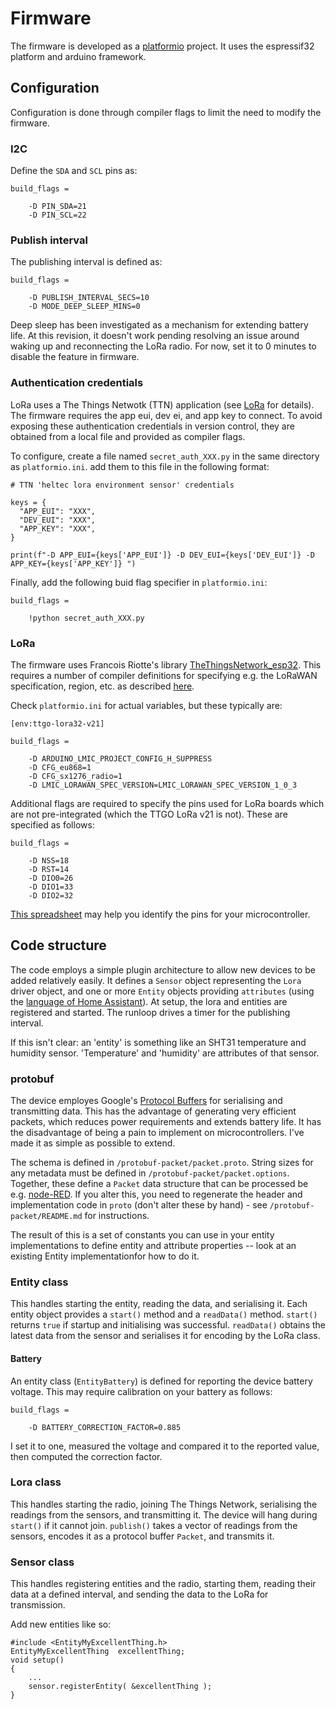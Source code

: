 # Firmware

The firmware is developed as a [platformio](https://platformio.org/) project. It uses the espressif32 platform and arduino framework. 

## Configuration

Configuration is done through compiler flags to limit the need to modify the firmware.

### I2C

Define the `SDA` and `SCL` pins as:

```
build_flags = 

	-D PIN_SDA=21
	-D PIN_SCL=22
```

### Publish interval

The publishing interval is defined as:

```
build_flags = 

	-D PUBLISH_INTERVAL_SECS=10
    -D MODE_DEEP_SLEEP_MINS=0
```

Deep sleep has been investigated as a mechanism for extending battery life. At this revision, it doesn't work pending resolving an issue around waking up and reconnecting the LoRa radio. For now, set it to 0 minutes to disable the feature in firmware.

### Authentication credentials 

LoRa uses a The Things Netwotk (TTN) application (see [LoRa](lora.md) for details). The firmware requires the app eui, dev ei, and app key to connect. To avoid exposing these authentication credentials in version control, they are obtained from a local file and provided as compiler flags.

To configure, create a file named `secret_auth_XXX.py` in the same directory as `platformio.ini`.  add them to this file in the following format:

```
# TTN 'heltec lora environment sensor' credentials

keys = {
  "APP_EUI": "XXX",
  "DEV_EUI": "XXX",
  "APP_KEY": "XXX",
}

print(f"-D APP_EUI={keys['APP_EUI']} -D DEV_EUI={keys['DEV_EUI']} -D APP_KEY={keys['APP_KEY']} ")
```
Finally, add the following buid flag specifier in `platformio.ini`:

```
build_flags = 

    !python secret_auth_XXX.py

```

### LoRa

The firmware uses Francois Riotte's library [TheThingsNetwork_esp32](https://github.com/rgot-org/TheThingsNetwork_esp32). This requires a number of compiler definitions for specifying e.g. the LoRaWAN specification, region, etc. as described [here](https://github.com/mcci-catena/arduino-lmic#configuration).

Check `platformio.ini` for actual variables, but these typically are:

```
[env:ttgo-lora32-v21]

build_flags = 

	-D ARDUINO_LMIC_PROJECT_CONFIG_H_SUPPRESS
	-D CFG_eu868=1
	-D CFG_sx1276_radio=1
	-D LMIC_LORAWAN_SPEC_VERSION=LMIC_LORAWAN_SPEC_VERSION_1_0_3
```

Additional flags are required to specify the pins used for LoRa boards which are not pre-integrated (which the TTGO LoRa v21 is not). These are specified as follows:

```
build_flags = 

	-D NSS=18
	-D RST=14
	-D DIO0=26
	-D DIO1=33
	-D DIO2=32
```

[This spreadsheet](https://www.dropbox.com/s/gly6z21qqps7uvc/espMeshtasticBoards_ev01.xls?dl=0) may help you identify the pins for your microcontroller.

## Code structure

The code employs a simple plugin architecture to allow new devices to be added relatively easily. It defines a `Sensor` object representing the `Lora` driver object, and one or more `Entity` objects providing `attributes` (using the [language of Home Assistant](https://www.home-assistant.io/docs/configuration/customizing-devices)). At setup, the lora and entities are registered and started. The runloop drives a timer for the publishing interval.

If this isn't clear: an 'entity' is something like an SHT31 temperature and humidity sensor. 'Temperature' and 'humidity' are attributes of that sensor.

### protobuf

The device employes Google's [Protocol Buffers](https://developers.google.com/protocol-buffers/) for serialising and transmitting data. This has the advantage of generating very efficient packets, which reduces power requirements and extends battery life. It has the disadvantage of being a pain to implement on microcontrollers. I've made it as simple as possible to extend. 

The schema is defined in `/protobuf-packet/packet.proto`. String sizes for any metadata must be defined in `/protobuf-packet/packet.options`. Together, these define a `Packet` data structure that can be processed be e.g. [node-RED](nodered.md). If you alter this, you need to regenerate the header and implementation code in `proto` (don't alter these by hand) - see `/protobuf-packet/README.md` for instructions.

The result of this is a set of constants you can use in your entity implementations to define entity and attribute properties -- look at an existing Entity implementationfor how to do it.

### Entity class

This handles starting the entity, reading the data, and serialising it. Each entity object provides a `start()` method and a `readData()` method. `start()` returns `true` if startup and initialising was successful. `readData()` obtains the latest data from the sensor and serialises it for encoding by the LoRa class.

#### Battery

An entity class (`EntityBattery`) is defined for reporting the device battery voltage. This may require calibration on your battery as follows:

```
build_flags = 

    -D BATTERY_CORRECTION_FACTOR=0.885
```

I set it to one, measured the voltage and compared it to the reported value, then computed the correction factor.

### Lora class

This handles starting the radio, joining The Things Network, serialising the readings from the sensors, and transmitting it. The device will hang during `start()` if it cannot join. `publish()` takes a vector of readings from the sensors, encodes it as a protocol buffer `Packet`, and transmits it.

### Sensor class

This handles registering entities and the radio, starting them, reading their data at a defined interval, and sending the data to the LoRa for transmission.

Add new entities like so:

```
#include <EntityMyExcellentThing.h>
EntityMyExcellentThing  excellentThing;
void setup()
{
    ...
    sensor.registerEntity( &excellentThing );
}
```






